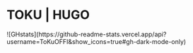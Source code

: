 <h1>TOKU | HUGO</h1>
![GHstats](https://github-readme-stats.vercel.app/api?username=ToKuOFFI&show_icons=true#gh-dark-mode-only)
